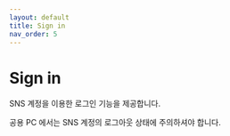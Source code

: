 ```yaml
---
layout: default
title: Sign in
nav_order: 5
---
```


# Sign in

SNS 계정을 이용한 로그인 기능을 제공합니다.

공용 PC 에서는 SNS 계정의 로그아웃 상태에 주의하셔야 합니다.
